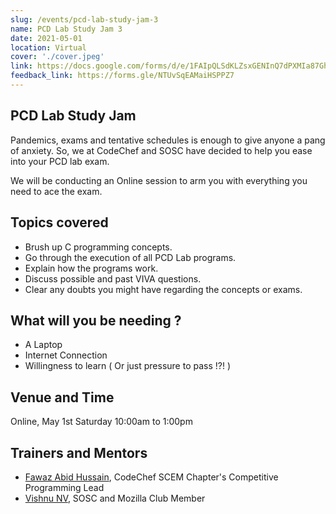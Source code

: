 ```yaml
---
slug: /events/pcd-lab-study-jam-3
name: PCD Lab Study Jam 3
date: 2021-05-01
location: Virtual
cover: './cover.jpeg'
link: https://docs.google.com/forms/d/e/1FAIpQLSdKLZsxGENInQ7dPXMIa87GhMmywWBipdHgr-OwNsFAQl3p9A/viewform?usp=pp_url
feedback_link: https://forms.gle/NTUvSqEAMaiHSPPZ7
---
```

## PCD Lab Study Jam
Pandemics, exams and tentative schedules is enough to give anyone a pang of anxiety. 
So, we at CodeChef and SOSC have decided to help you ease into your PCD lab exam.

We will be conducting an Online session to arm you with everything you need to ace the exam.

## Topics covered
- Brush up C programming concepts.
- Go through the execution of all PCD Lab programs.
- Explain  how the programs work.
- Discuss possible and past VIVA questions.
- Clear any doubts you might have regarding the concepts or exams. 

## What will you be needing ?
- A Laptop
- Internet Connection 
- Willingness to learn ( Or just pressure to pass !?! )

## Venue and Time
Online, May 1st Saturday 10:00am to 1:00pm

## Trainers and Mentors
- [Fawaz Abid Hussain](https://github.com/fauwara), CodeChef SCEM Chapter's Competitive Programming Lead
- [Vishnu NV](https://github.com/carbonxx), SOSC and Mozilla Club Member 